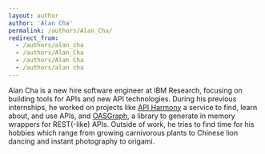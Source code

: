 ```yaml
---
layout: author
author: 'Alan Cha'
permalink: /authors/Alan_Cha/
redirect_from:
  - /authors/alan_cha
  - /authors/Alan_Cha
  - /authors/Alan Cha
  - /authors/alan cha
---
```


Alan Cha is a new hire software engineer at IBM Research, focusing on building tools for APIs and new API technologies. During his previous internships, he worked on projects like [API Harmony](http://ibm.biz/apiharmony) a service to find, learn about, and use APIs, and [OASGraph](v4.loopback.io/oasgraph.html), a library to generate in memory wrappers for REST(-like) APIs. Outside of work, he tries to find time for his hobbies which range from growing carnivorous plants to Chinese lion dancing and instant photography to origami. 
